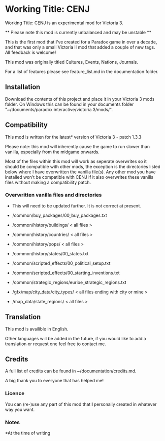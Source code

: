 # Working Title: CENJ

Working Title: CENJ is an experimental mod for Victoria 3.

** Please note this mod is currently unbalanced and may be unstable **

This is the first mod that I've created for a Paradox game in over a decade, and that was only a small Victoria II mod that added a couple of new tags. All feedback is welcome!

This mod was originally titled Cultures, Events, Nations, Journals.

For a list of features please see feature_list.md in the documentation folder.

## Installation

Download the contents of this project and place it in your Victoria 3 mods folder. On Windows this can be found in your documents folder "~/documents/paradox interactive/victoria 3/mods/".

## Compatibility

This mod is written for the latest* version of Victoria 3 - patch 1.3.3

Please note: this mod will inherently cause the game to run slower than vanilla, especially from the midgame onwards.

Most of the files within this mod will work as seperate overwrites so it should be compatible with other mods, the exception is the directories listed below where I have overwritten the vanilla file(s). Any other mod you have installed won't be compatible with CENJ if it also overwrites these vanilla files without making a compatibility patch.

### Overwritten vanilla files and directories

- This will need to be updated further. It is not correct at present.

- /common/buy_packages/00_buy_packages.txt
- /common/history/buildings/ < all files >
- /common/history/countries/ < all files >
- /common/history/pops/ < all files >
- /common/history/states/00_states.txt
- /common/scripted_effects/00_political_setup.txt
- /common/scripted_effects/00_starting_inventions.txt
- /common/strategic_regions/eurioe_strategic_regions.txt
- /gfx/map/city_data/city_types/ < all files ending with city or mine >
- /map_data/state_regions/ < all files >

## Translation

This mod is availible in English.

Other languages will be added in the future, if you would like to add a translation or request one feel free to contact me. 

## Credits

A full list of credits can be found in ~/documentation/credits.md.

A big thank you to everyone that has helped me!

### Licence

You can (re-)use any part of this mod that I personally created in whatever way you want.

### Notes

*At the time of writing
